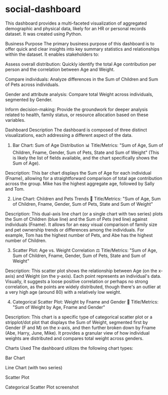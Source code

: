# social-dashboard

This dashboard provides a multi-faceted visualization of aggregated demographic and physical data, likely for an HR or personal records dataset. It was created using Python.

Business Purpose
The primary business purpose of this dashboard is to offer quick and clear insights into key summary statistics and relationships within the dataset. It enables stakeholders to:

Assess overall distribution: Quickly identify the total Age contribution per person and the correlation between Age and Weight.

Compare individuals: Analyze differences in the Sum of Children and Sum of Pets across individuals.

Gender and attribute analysis: Compare total Weight across individuals, segmented by Gender.

Inform decision-making: Provide the groundwork for deeper analysis related to health, family status, or resource allocation based on these variables.

Dashboard Description
The dashboard is composed of three distinct visualizations, each addressing a different aspect of the data.

1. Bar Chart: Sum of Age Distribution 📊
Title/Metrics: "Sum of Age, Sum of Children, Fname, Gender, Sum of Pets, State and Sum of Weight" (This is likely the list of fields available, and the chart specifically shows the Sum of Age).

Description: This bar chart displays the Sum of Age for each individual (Fname), allowing for a straightforward comparison of total age contribution across the group. Mike has the highest aggregate age, followed by Sally and Tom.

2. Line Chart: Children and Pets Trends 🐾
Title/Metrics: "Sum of Age, Sum of Children, Fname, Gender, Sum of Pets, State and Sum of Weight"

Description: This dual-axis line chart (or a single chart with two series) plots the Sum of Children (blue line) and the Sum of Pets (red line) against individuals (Fname). It allows for an easy visual comparison of family size and pet ownership trends or differences among the individuals. For example, Tom has the highest number of Pets, and Abe has the highest number of Children.

3. Scatter Plot: Age vs. Weight Correlation ⚖️
Title/Metrics: "Sum of Age, Sum of Children, Fname, Gender, Sum of Pets, State and Sum of Weight"

Description: This scatter plot shows the relationship between Age (on the x-axis) and Weight (on the y-axis). Each point represents an individual's data. Visually, it suggests a loose positive correlation or perhaps no strong correlation, as the points are widely distributed, though there's an outlier at a very high age (around 80) with a relatively low weight.

4. Categorical Scatter Plot: Weight by Fname and Gender 👤
Title/Metrics: "Sum of Weight by Age, Fname and Gender"

Description: This chart is a specific type of categorical scatter plot or a stripplot/dot plot that displays the Sum of Weight, segmented first by Gender (F and M) on the x-axis, and then further broken down by Fname (Abe, Harry, June, Mike). It provides a granular view of how individual weights are distributed and compares total weight across genders.

Charts Used
The dashboard utilizes the following chart types:

Bar Chart

Line Chart (with two series)

Scatter Plot

Categorical Scatter Plot
screenshot

